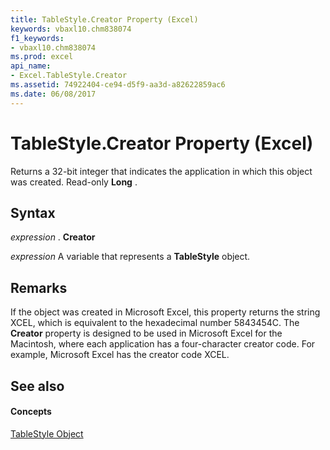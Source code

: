 ```yaml
---
title: TableStyle.Creator Property (Excel)
keywords: vbaxl10.chm838074
f1_keywords:
- vbaxl10.chm838074
ms.prod: excel
api_name:
- Excel.TableStyle.Creator
ms.assetid: 74922404-ce94-d5f9-aa3d-a82622859ac6
ms.date: 06/08/2017
---
```



# TableStyle.Creator Property (Excel)

Returns a 32-bit integer that indicates the application in which this object was created. Read-only  **Long** .


## Syntax

 _expression_ . **Creator**

 _expression_ A variable that represents a **TableStyle** object.


## Remarks

If the object was created in Microsoft Excel, this property returns the string XCEL, which is equivalent to the hexadecimal number 5843454C. The  **Creator** property is designed to be used in Microsoft Excel for the Macintosh, where each application has a four-character creator code. For example, Microsoft Excel has the creator code XCEL.


## See also


#### Concepts


[TableStyle Object](Excel.TableStyle.md)

